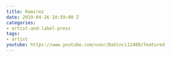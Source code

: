 ```yaml
---
title: Ramirez
date: 2019-04-26 10:59:00 Z
categories:
- artist-and-label-press
tags:
- artist
youtube: https://www.youtube.com/user/DaVinci12409/featured
---
```


